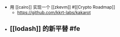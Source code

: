 - 用 [[cairo]] 实现一个 [[zkevm]] #[[Crypto Roadmap]]
	- https://github.com/kkrt-labs/kakarot
- [[lodash]] 的新平替 #fe
	-